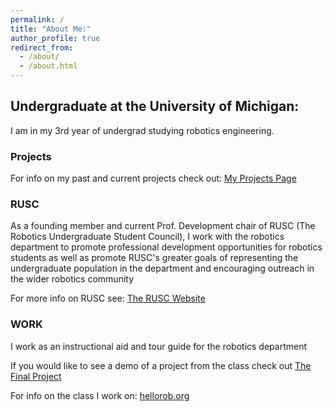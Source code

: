 ```yaml
---
permalink: /
title: "About Me:"
author_profile: true
redirect_from: 
  - /about/
  - /about.html
---
```


## Undergraduate at the University of Michigan:
I am in my 3rd year of undergrad studying robotics engineering.

### Projects
For info on my past and current projects check out: <a href="/projects/">My Projects Page</a>

### RUSC
As a founding member and current Prof. Development chair of RUSC (The Robotics Undergraduate Student Council), I work with the robotics department to promote professional development opportunities for robotics students as well as promote RUSC's greater goals of representing the undergraduate population in the department and encouraging outreach in the wider robotics community

For more info on RUSC see: <a href="https://robotics.umich.edu/academics/current-students/robotics-undergraduate-student-council/">The RUSC Website</a>

### WORK
I work as an instructional aid and tour guide for the robotics department

If you would like to see a demo of a project from the class check out <a href="/projects/rob_102">The Final Project</a>

For info on the class I work on: <a href="https://hellorob.org">hellorob.org</a>

